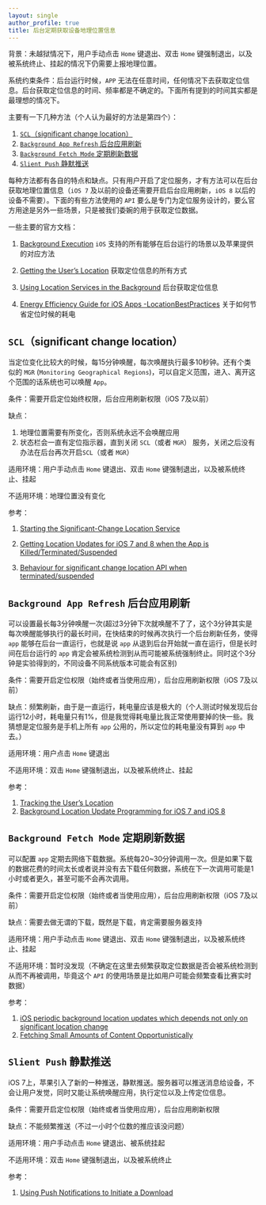 ```yaml
---
layout: single
author_profile: true
title: 后台定期获取设备地理位置信息
---
```



背景：未越狱情况下，用户手动点击 `Home` 键退出、双击 `Home` 键强制退出，以及被系统终止、挂起的情况下仍需要上报地理位置。 

系统约束条件：后台运行时候，`APP` 无法在任意时间，任何情况下去获取定位信息。后台获取定位信息的时间、频率都是不确定的。下面所有提到的时间其实都是最理想的情况下。

主要有一下几种方法（个人认为最好的方法是第四个）：

1. [`SCL`（significant change location）](#scl)
2. [`Background App Refresh` 后台应用刷新](#bar)
3. [`Background Fetch Mode` 定期刷新数据](#bfm)
4. [`Slient Push` 静默推送](#sp)

每种方法都有各自的特点和缺点。只有用户开启了定位服务，才有方法可以在后台获取地理位置信息（`iOS 7` 及以前的设备还需要开启后台应用刷新，`iOS 8` 以后的设备不需要）。下面的有些方法使用的 `API` 要么是专门为定位服务设计的，要么官方用途是另外一些场景，只是被我们委婉的用于获取定位数据。

一些主要的官方文档：

1. [Background Execution](https://developer.apple.com/library/content/documentation/iPhone/Conceptual/iPhoneOSProgrammingGuide/BackgroundExecution/BackgroundExecution.html) `iOS` 支持的所有能够在后台运行的场景以及苹果提供的对应方法

2. [Getting the User’s Location](https://developer.apple.com/library/content/documentation/UserExperience/Conceptual/LocationAwarenessPG/CoreLocation/CoreLocation.html) 获取定位信息的所有方式

3. [Using Location Services in the Background](https://developer.apple.com/reference/corelocation/cllocationmanager#1669609) 后台获取定位信息

4. [Energy Efficiency Guide for iOS Apps -LocationBestPractices](https://developer.apple.com/library/content/documentation/Performance/Conceptual/EnergyGuide-iOS/LocationBestPractices.html) 关于如何节省定位时候的耗电


## <a name="scl"></a>`SCL`（significant change location） 

当定位变化比较大的时候，每15分钟唤醒，每次唤醒执行最多10秒钟。还有个类似的 `MGR` (`Monitoring Geographical Regions`)，可以自定义范围，进入、离开这个范围的话系统也可以唤醒 `App`。

条件：需要开启定位始终权限，后台应用刷新权限（iOS 7及以前）

缺点：

1. 地理位置需要有所变化，否则系统永远不会唤醒应用
2. 状态栏会一直有定位指示器，直到关闭 `SCL`（或者 `MGR`） 服务，关闭之后没有办法在后台再次开启`SCL`（或者 `MGR`）

适用环境：用户手动点击 `Home` 键退出、双击 `Home` 键强制退出，以及被系统终止、挂起

不适用环境：地理位置没有变化

参考：

1. [Starting the Significant-Change Location Service](https://developer.apple.com/library/content/documentation/UserExperience/Conceptual/LocationAwarenessPG/CoreLocation/CoreLocation.html#//apple_ref/doc/uid/TP40009497-CH2-SW8)

2. [Getting Location Updates for iOS 7 and 8 when the App is Killed/Terminated/Suspended](http://mobileoop.com/getting-location-updates-for-ios-7-and-8-when-the-app-is-killedterminatedsuspended)

3. [Behaviour for significant change location API when terminated/suspended](http://stackoverflow.com/questions/3421242/behaviour-for-significant-change-location-api-when-terminated-suspended)


## <a name="bar"></a>`Background App Refresh` 后台应用刷新

可以设置最长每3分钟唤醒一次(超过3分钟下次就唤醒不了了，这个3分钟其实是每次唤醒能够执行的最长时间，在快结束的时候再次执行一个后台刷新任务，使得 `app` 能够在后台一直运行，也就是说 `app` 从退到后台开始就一直在运行，但是长时间在后台运行的 `app` 肯定会被系统检测到从而可能被系统强制终止。同时这个3分钟是实验得到的，不同设备不同系统版本可能会有区别)

条件：需要开启定位权限（始终或者当使用应用），后台应用刷新权限（iOS 7及以前）

缺点：频繁刷新，由于是一直运行，耗电量应该是极大的（个人测试时候发现后台运行12小时，耗电量只有1%，但是我觉得耗电量比我正常使用要掉的快一些。我猜想是定位服务是手机上所有 `app` 公用的，所以定位的耗电量没有算到 `app` 中去。）

适用环境：用户点击 `Home` 键退出

不适用环境：双击 `Home` 键强制退出，以及被系统终止、挂起

参考：

1. [Tracking the User’s Location](https://developer.apple.com/library/content/documentation/iPhone/Conceptual/iPhoneOSProgrammingGuide/BackgroundExecution/BackgroundExecution.html#//apple_ref/doc/uid/TP40007072-CH4-SW25)
2. [Background Location Update Programming for iOS 7 and iOS 8](http://mobileoop.com/background-location-update-programming-for-ios-7)


## <a name="bfm"></a>`Background Fetch Mode` 定期刷新数据

可以配置 `app` 定期去网络下载数据。系统每20~30分钟调用一次。但是如果下载的数据花费的时间太长或者说并没有去下载任何数据，系统在下一次调用可能是1小时或者更久，甚至可能不会再次调用。

条件：需要开启定位权限（始终或者当使用应用），后台应用刷新权限（iOS 7及以前）

缺点：需要去做无谓的下载，既然是下载，肯定需要服务器支持

适用环境：用户手动点击 `Home` 键退出、双击 `Home` 键强制退出，以及被系统终止、挂起

不适用环境：暂时没发现（不确定在这里去频繁获取定位数据是否会被系统检测到从而不再被调用，毕竟这个 `API` 的使用场景是比如用户可能会频繁查看比赛实时数据）

参考：

1. [iOS periodic background location updates which depends not only on significant location change](http://stackoverflow.com/questions/32684584/ios-periodic-background-location-updates-which-depends-not-only-on-significant-l)
2. [Fetching Small Amounts of Content Opportunistically](https://developer.apple.com/library/content/documentation/iPhone/Conceptual/iPhoneOSProgrammingGuide/BackgroundExecution/BackgroundExecution.html#//apple_ref/doc/uid/TP40007072-CH4-SW56)


## <a name="sp"></a>`Slient Push` 静默推送

iOS 7上，苹果引入了新的一种推送，静默推送。服务器可以推送消息给设备，不会让用户发觉，同时又能让系统唤醒应用，执行定位以及上传定位信息。

条件：需要开启定位权限（始终或者当使用应用），后台应用刷新权限

缺点：不能频繁推送（不过一小时个位数的推应该没问题）

适用环境：用户手动点击 `Home` 键退出、被系统挂起

不适用环境：双击 `Home` 键强制退出，以及被系统终止

参考：

1. [Using Push Notifications to Initiate a Download](https://developer.apple.com/library/content/documentation/iPhone/Conceptual/iPhoneOSProgrammingGuide/BackgroundExecution/BackgroundExecution.html#//apple_ref/doc/uid/TP40007072-CH4-SW57)